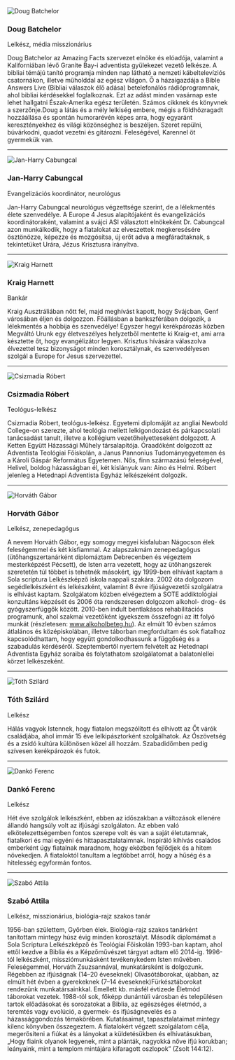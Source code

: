 <div class="speaker">
  <div class="photo-wr animated">
    <div class="photo">
      <img class="img-responsive" src="/assets/img/doug-batchelor.jpg" alt="Doug Batchelor"/>
    </div>
  </div>
  <div class="caption animated">
    <div class="name">
      <h3>Doug Batchelor</h3>
      <span class="small">Lelkész, média misszionárius</span>
    </div>
    <div class="bio">
      <p>
        Doug Batchelor az Amazing Facts szervezet elnöke és elóadója, valamint a Kaliforniában lévő Granite Bay-i adventista gyülekezet vezető lelkésze. A bibliai témájú tanító programja minden nap látható a nemzeti kábeltelevíziós csatornákon, illetve műholddal az egész vílágon. Ő a házaigazdája a Bible Answers Live (Bibliai válaszok élő adása) betelefonálós rádióprogramnak, ahol bibliai kérdésekkel foglalkoznak. Ezt az adást minden vasárnap este lehet hallgatni Észak-Amerika egész területén. Számos cikknek és könyvnek a szerzőnje.Doug a látás  és a mély lelkiség embere, mégis a földhözragadt hozzáállása és spontán humorarévén képes arra, hogy egyaránt keresztényekhez és világi közönséghez is beszéljen. Szeret repülni, búvárkodni, quadot vezetni és gitározni. Feleségével, Karennel öt gyermekük van.
      </p>
    </div>
  </div>
</div>

<hr>

<div class="speaker">
  <div class="photo-wr animated">
    <div class="photo">
      <img class="img-responsive" src="/assets/img/jan-harry-cabungcal.jpg" alt="Jan-Harry Cabungcal"/>
    </div>
  </div>
  <div class="caption animated">
    <div class="name">
      <h3>Jan-Harry Cabungcal</h3>
      <span class="small">Evangelizációs koordinátor, neurológus</span>
    </div>
    <div class="bio">
      <p>
        Jan-Harry Cabungcal neurológus végzettsége szerint, de a lélekmentés élete szenvedélye. A Europe 4 Jesus alapítójaként és evangelizációs koordinátoraként, valamint a svájci ASI választott elnökeként Dr. Cabungcal azon munkálkodik, hogy a fiatalokat az elveszettek megkeresésére ösztönözze, képezze és mozgósítsa, új erőt adva a megfáradtaknak, s tekintetüket Urára, Jézus Krisztusra irányítva.
      </p>
    </div>
  </div>
</div>

<hr>

<div class="speaker">
  <div class="photo-wr animated">
    <div class="photo">
      <img class="img-responsive" src="/assets/img/kraig-harnett.jpg" alt="Kraig Harnett"/>
    </div>
  </div>
  <div class="caption animated">
    <div class="name">
      <h3>Kraig Harnett</h3>
      <span class="small">Bankár</span>
    </div>
    <div class="bio">
      <p>
        Kraig Ausztráliában nőtt fel, majd meghívást kapott, hogy Svájcban, Genf városában éljen és dolgozzon. Főállásban a bankszférában dolgozik, a lélekmentés a hobbija és szenvedélye! Egyszer hegyi kerékpározás közben Megváltó Urunk egy életveszélyes helyzetből mentette ki Kraig-et, ami arra késztette őt, hogy evangélizátor legyen. Krisztus hívására válaszolva élvezettel tesz bizonyságot minden korosztálynak, és szenvedélyesen szolgál a Europe for Jesus szervezettel.
      </p>
    </div>
  </div>
</div>

<hr>

<div class="speaker">
  <div class="photo-wr animated">
    <div class="photo">
      <img class="img-responsive" src="/assets/img/csizmadia-robert.png" alt="Csizmadia Róbert"/>
    </div>
  </div>
  <div class="caption animated">
    <div class="name">
      <h3>Csizmadia Róbert</h3>
      <span class="small">Teológus-lelkész</span>
    </div>
    <div class="bio">
      <p>
        Csizmadia Róbert, teológus-lelkész. Egyetemi diplomáját az angliai Newbold College-on szerezte, ahol teológia mellett lelkigondozást és párkapcsolati tanácsadást tanult, illetve a kollégium vezetőhelyetteseként dolgozott. A Ketten Együtt Házassági Műhely társalapítója. Óraadóként dolgozott az Adventista Teológiai Főiskolán, a Janus Pannonius Tudományegyetemen és a Károli Gáspár Református Egyetemen. Nős, finn származású feleségével, Helivel, boldog házasságban él, két kislányuk van: Aino és Helmi. Róbert jelenleg a Hetednapi Adventista Egyház lelkészeként dolgozik.
      </p>
    </div>
  </div>
</div>

<hr>

<div class="speaker">
  <div class="photo-wr animated">
    <div class="photo">
      <img class="img-responsive" src="/assets/img/horvath-gabor.jpg" alt="Horváth Gábor"/>
    </div>
  </div>
  <div class="caption animated">
    <div class="name">
      <h3>Horváth Gábor</h3>
      <span class="small">Lelkész, zenepedagógus</span>
    </div>
    <div class="bio">
      <p>
        A nevem Horváth Gábor, egy somogy megyei kisfaluban Nágocson élek feleségemmel és két kisfiammal. Az alapszakmám zenepedagógus (ütőhangszertanárként diplomáztam Debrecenben és végeztem mesterképzést Pécsett), de Isten arra vezetett, hogy az ütőhangszerek szeretetén túl többet is tehetnék másokért, így 1999-ben elhívást kaptam a Sola scriptura Lelkészképző iskola nappali szakára. 2002 óta dolgozom segédlelkészként és lelkészként, valamint 8 évre ifjúságvezetői szolgálatra is elhívást kaptam. Szolgálatom közben elvégeztem a SOTE addiktológiai konzultáns képzését és 2006 óta rendszeresen dolgozom alkohol- drog- és gyógyszerfüggők között. 2010-ben indult bentlakásos rehabilitációs programunk, ahol szakmai vezetőként igyekszem összefogni az itt folyó munkát (részletesen: <a href="http://www.alkoholbeteg.hu/" target="_blank">www.alkoholbeteg.hu</a>). Az elmúlt 10 évben számos átlalános és középiskolában, illetve táborban megfordultam és sok fiatalhoz kapcsolódhattam, hogy együtt gondolkodhassunk a függőség és a szabadulás kérdéséről. Szeptembertől nyertem felvételt az Hetednapi Adventista Egyház soraiba és folytathatom szolgálatomat a balatonlellei körzet lelkészeként.
      </p>
    </div>
  </div>
</div>

<hr>

<div class="speaker">
  <div class="photo-wr animated">
    <div class="photo">
      <img class="img-responsive" src="/assets/img/toth-szilard.jpg" alt="Tóth Szilárd"/>
    </div>
  </div>
  <div class="caption animated">
    <div class="name">
      <h3>Tóth Szilárd</h3>
      <span class="small">Lelkész</span>
    </div>
    <div class="bio">
      <p>
        Hálás vagyok Istennek, hogy fiatalon megszólított és elhívott az Őt várók családjába, ahol immár 15 éve lelkipásztorként szolgálhatok. Az Ószövetség és a zsidó kultúra különösen közel áll hozzám. Szabadidőmben pedig szívesen kerékpározok és futok.
      </p>
    </div>
  </div>
</div>

<hr>

<div class="speaker">
  <div class="photo-wr animated">
    <div class="photo">
      <img class="img-responsive" src="/assets/img/danko-ferenc.jpg" alt="Dankó Ferenc"/>
    </div>
  </div>
  <div class="caption animated">
    <div class="name">
      <h3>Dankó Ferenc</h3>
      <span class="small">Lelkész</span>
    </div>
    <div class="bio">
      <p>
        Hét éve szolgálok lelkészként, ebben az időszakban a változások ellenére állandó hangsúly volt az ifjúsági szolgálaton. Az ebben való elkötelezettségemben fontos szerepe volt és van a saját életutamnak, fiatalkori és mai egyéni és hittapasztalataimnak. Inspiráló kihívás családos emberként úgy fiatalnak maradnom, hogy eközben fejlődjek és a hitem növekedjen. A fiataloktól tanultam a legtöbbet arról, hogy a hűség és a hitelesség egyformán fontos.
      </p>
    </div>
  </div>
</div>

<hr>

<div class="speaker">
  <div class="photo-wr animated">
    <div class="photo">
      <img class="img-responsive" src="/assets/img/szabo-attila.jpg" alt="Szabó Attila"/>
    </div>
  </div>
  <div class="caption animated">
    <div class="name">
      <h3>Szabó Attila</h3>
      <span class="small">Lelkész, misszionárius, biológia-rajz szakos tanár</span>
    </div>
    <div class="bio">
      <p>
        1956-ban születtem, Győrben élek. Biológia-rajz szakos tanárként tanítottam mintegy húsz évig minden korosztályt. Második diplomámat a Sola Scriptura Lelkészképző és Teológiai Főiskolán 1993-ban kaptam, ahol ettől kezdve a Biblia és a Képzőművészet tárgyat adtam elő 2014-ig. 1996-tól lelkészként, missziómunkásként tevékenykedem Isten művében. Feleségemmel, Horváth Zsuzsannával, munkatársként is dolgozunk. Régebben az ifjúságnak (14–20 éveseknek) Olvasótáborokat, újabban, az elmúlt hét évben a gyerekeknek (7–14 éveseknek)Fürkésztáborokat rendezünk munkatársainkkal. Emellett kb. másfél évtizede Életmód táborokat vezetek. 1988-tól sok, főképp dunántúli városban és településen tartok előadásokat és sorozatokat a Biblia, az egészséges életmód, a teremtés vagy evolúció, a gyermek- és ifjúságnevelés és a házassággondozás témakörében. Kutatásaimat, tapasztalataimat mintegy kilenc könyvben összegeztem. A fiatalokért végzett szolgálatom célja, megerősíteni a fiúkat és a lányokat a küldetésükben és elhívatásukban, „Hogy fiaink olyanok legyenek, mint a plánták, nagyokká nőve ifjú korukban; leányaink, mint a templom mintájára kifaragott oszlopok” (Zsolt 144:12).
      </p>
    </div>
  </div>
</div>
